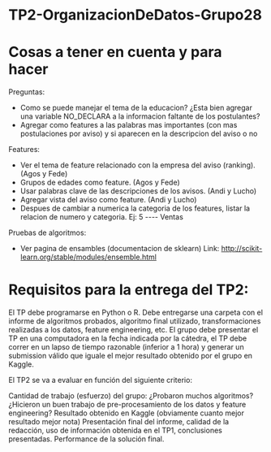 # TP2-OrganizacionDeDatos-Grupo28

# Cosas a tener en cuenta y para hacer
  
  Preguntas:
  - Como se puede manejar el tema de la educacion? ¿Esta bien agregar una variable NO_DECLARA a la informacion faltante de los postulantes?
  - Agregar como features a las palabras mas importantes (con mas postulaciones por aviso) y si aparecen en la descripcion del aviso o no

  Features:
  - Ver el tema de feature relacionado con la empresa del aviso (ranking). (Agos y Fede)
  - Grupos de edades como feature. (Agos y Fede)
  - Usar palabras clave de las descripciones de los avisos. (Andi y Lucho)
  - Agregar vista del aviso como feature. (Andi y Lucho) 
  - Despues de cambiar a numerica la categoria de los features, listar la relacion de numero y categoria. Ej: 5 ---- Ventas
  
  Pruebas de algoritmos:
  - Ver pagina de ensambles (documentacion de sklearn) Link: http://scikit-learn.org/stable/modules/ensemble.html
  
# Requisitos para la entrega del TP2:

El TP debe programarse en Python o R.
Debe entregarse una carpeta con el informe de algoritmos probados, algoritmo final utilizado, transformaciones realizadas a los datos, feature engineering, etc. 
El grupo debe presentar el TP en una computadora en la fecha indicada por la cátedra, el TP debe correr en un lapso de tiempo razonable (inferior a 1 hora) y generar un submission válido que iguale el mejor resultado obtenido por el grupo en Kaggle.

El TP2 se va a evaluar en función del siguiente criterio:

Cantidad de trabajo (esfuerzo) del grupo: ¿Probaron muchos algoritmos? ¿Hicieron un buen trabajo de pre-procesamiento de los datos y feature engineering?
Resultado obtenido en Kaggle (obviamente cuanto mejor resultado mejor nota)
Presentación final del informe, calidad de la redacción, uso de información obtenida en el TP1, conclusiones presentadas.
Performance de la solución final.
  
